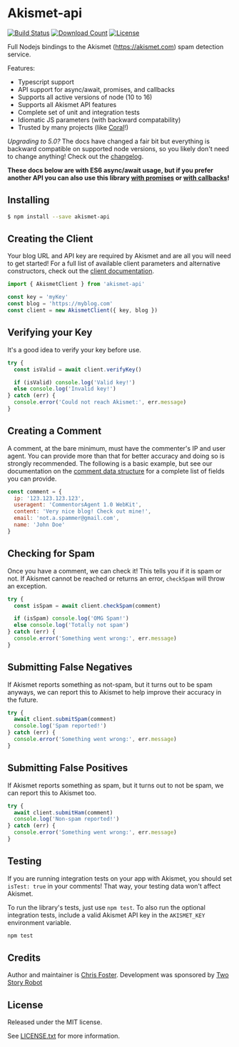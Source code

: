 Akismet-api
===========

[![Build Status][img:build]][build]
[![Download Count][img:downloads]][downloads]
[![License][img:license]][license]

Full Nodejs bindings to the Akismet (https://akismet.com) spam detection
service.

Features:
* Typescript support 
* API support for async/await, promises, and callbacks
* Supports all active versions of node (10 to 16)
* Supports all Akismet API features
* Complete set of unit and integration tests
* Idiomatic JS parameters (with backward compatability)
* Trusted by many projects (like [Coral][coral]!)

_Upgrading to 5.0?_ The docs have changed a fair bit but everything is backward
compatible on supported node versions, so you likely don't need to change
anything! Check out the [changelog][changelog].

**These docs below are with ES6 async/await usage, but if you prefer another
API you can also use this library [with promises][promises] or [with
callbacks][callbacks]!**

Installing
----------

```bash
$ npm install --save akismet-api
```

Creating the Client
-------------------

Your blog URL and API key are required by Akismet and are all you will need to
get started! For a full list of available client parameters and alternative
constructors, check out the [client documentation][client].

```javascript
import { AkismetClient } from 'akismet-api'

const key = 'myKey'
const blog = 'https://myblog.com'
const client = new AkismetClient({ key, blog })
```

Verifying your Key
------------------

It's a good idea to verify your key before use.

```javascript
try {
  const isValid = await client.verifyKey()

  if (isValid) console.log('Valid key!')
  else console.log('Invalid key!')
} catch (err) {
  console.error('Could not reach Akismet:', err.message)
}
```

Creating a Comment
------------------

A comment, at the bare minimum, must have the commenter's IP and user agent.
You can provide more than that for better accuracy and doing so is strongly
recommended. The following is a basic example, but see our documentation on the
[comment data structure][comments] for a complete list of fields you can
provide.

```javascript
const comment = {
  ip: '123.123.123.123',
  useragent: 'CommentorsAgent 1.0 WebKit',
  content: 'Very nice blog! Check out mine!',
  email: 'not.a.spammer@gmail.com',
  name: 'John Doe'
}
```

Checking for Spam
-----------------

Once you have a comment, we can check it! This tells you if it is spam or not.
If Akismet cannot be reached or returns an error, `checkSpam` will throw an
exception.

```javascript
try {
  const isSpam = await client.checkSpam(comment)

  if (isSpam) console.log('OMG Spam!')
  else console.log('Totally not spam')
} catch (err) {
  console.error('Something went wrong:', err.message)
}
```

Submitting False Negatives
--------------------------

If Akismet reports something as not-spam, but it turns out to be spam anyways,
we can report this to Akismet to help improve their accuracy in the future.

```javascript
try {
  await client.submitSpam(comment)
  console.log('Spam reported!')
} catch (err) {
  console.error('Something went wrong:', err.message)
}
```

Submitting False Positives
--------------------------

If Akismet reports something as spam, but it turns out to not be spam, we can
report this to Akismet too.

```javascript
try {
  await client.submitHam(comment)
  console.log('Non-spam reported!')
} catch (err) {
  console.error('Something went wrong:', err.message)
}
```

Testing
-------

If you are running integration tests on your app with Akismet, you should set 
`isTest: true` in your comments! That way, your testing data won't affect
Akismet.

To run the library's tests, just use `npm test`. To also run the optional
integration tests, include a valid Akismet API key in the `AKISMET_KEY`
environment variable.

```bash
npm test
```

Credits
-------

Author and maintainer is [Chris Foster][chrisfosterelli].
Development was sponsored by [Two Story Robot][twostoryrobot]

License
-------

Released under the MIT license.

See [LICENSE.txt][license] for more information.

[img:build]: https://img.shields.io/travis/com/chrisfosterelli/akismet-api/master.svg?maxAge=3600&style=flat-square
[img:downloads]: https://img.shields.io/npm/dm/akismet-api.svg?maxAge=3600&style=flat-square
[img:license]: https://img.shields.io/npm/l/akismet-api.svg?maxAge=3600&style=flat-square
[build]: https://travis-ci.com/chrisfosterelli/akismet-api
[deps]: https://david-dm.org/chrisfosterelli/akismet-api
[downloads]: https://www.npmjs.com/package/akismet-api
[license]: /LICENSE.txt
[coral]: https://github.com/coralproject/talk
[changelog]: /CHANGELOG.md
[chrisfosterelli]: https://github.com/chrisfosterelli
[twostoryrobot]: https://github.com/twostoryrobot
[comments]: /docs/comments.md
[promises]: /docs/promises.md
[callbacks]: /docs/callbacks.md
[client]: /docs/client.md

